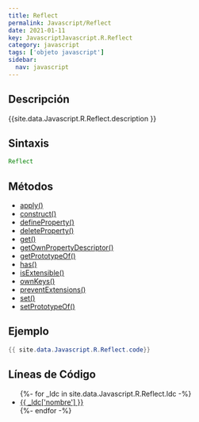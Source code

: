 ```yaml
---
title: Reflect
permalink: Javascript/Reflect
date: 2021-01-11
key: JavascriptJavascript.R.Reflect
category: javascript
tags: ['objeto javascript']
sidebar: 
  nav: javascript
---
```


## Descripción
{{site.data.Javascript.R.Reflect.description }}

## Sintaxis
~~~javascript
Reflect
~~~

## Métodos
* [apply()](/javascript/Reflect/apply)
* [construct()](/javascript/Reflect/construct)
* [defineProperty()](/javascript/Reflect/defineProperty)
* [deleteProperty()](/javascript/Reflect/deleteProperty)
* [get()](/javascript/Reflect/get)
* [getOwnPropertyDescriptor()](/javascript/Reflect/getOwnPropertyDescriptor)
* [getPrototypeOf()](/javascript/Reflect/getPrototypeOf)
* [has()](/javascript/Reflect/has)
* [isExtensible()](/javascript/Reflect/isExtensible)
* [ownKeys()](/javascript/Reflect/ownKeys)
* [preventExtensions()](/javascript/Reflect/preventExtensions)
* [set()](/javascript/Reflect/set)
* [setPrototypeOf()](/javascript/Reflect/setPrototypeOf)

## Ejemplo
~~~java
{{ site.data.Javascript.R.Reflect.code}}
~~~

## Líneas de Código
<ul>
{%- for _ldc in site.data.Javascript.R.Reflect.ldc -%}
   <li>
       <a href="{{_ldc['url'] }}">{{ _ldc['nombre'] }}</a>
   </li>
{%- endfor -%}
</ul>
